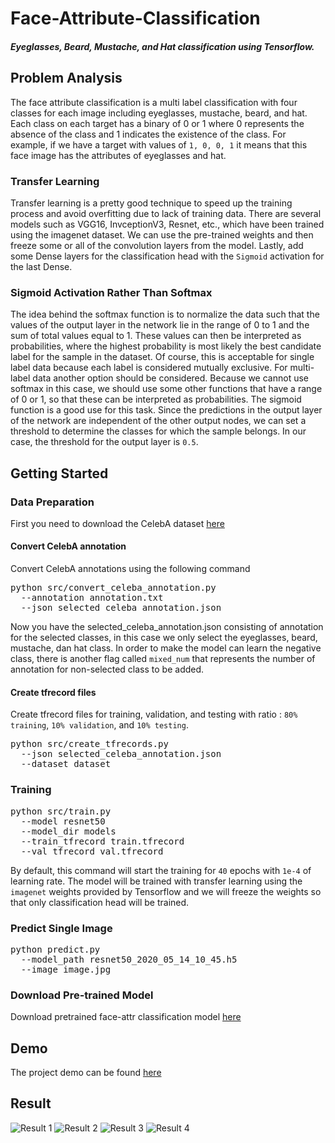 # Face-Attribute-Classification
##### Eyeglasses, Beard, Mustache, and Hat classification using Tensorflow.

## Problem Analysis
The face attribute classification is a multi label classification with four classes for each image including eyeglasses, mustache, beard, and hat. Each class on each target has a binary of 0 or 1 where 0 represents the absence of the class and 1 indicates the existence of the class. For example, if we have a target with values of `1, 0, 0, 1` it means that this face image has the attributes of eyeglasses and hat.

### Transfer Learning
Transfer learning is a pretty good technique to speed up the training process and avoid overfitting due to lack of training data. There are several models such as VGG16, InvceptionV3, Resnet, etc., which have been trained using the imagenet dataset. We can use the pre-trained weights and then freeze some or all of the convolution layers from the model. Lastly, add some Dense layers for the classification head with the `Sigmoid` activation for the last Dense.

### Sigmoid Activation Rather Than Softmax
The idea behind the softmax function is to normalize the data such that the values of the output layer in the network lie in the range of 0 to 1 and the sum of total values equal to 1. These values can then be interpreted as probabilities, where the highest probability is most likely the best candidate label for the sample in the dataset. Of course, this is acceptable for single label data because each label is considered mutually exclusive. For multi-label data another option should be considered. Because we cannot use softmax in this case, we should use some other functions that have a range of 0 or 1, so that these can be interpreted as probabilities. The sigmoid function is a good use for this task. Since the predictions in the output layer of the network are independent of the other output nodes, we can set a threshold to determine the classes for which the sample belongs. In our case, the threshold for the output layer is `0.5`.

## Getting Started
### Data Preparation
First you need to download the CelebA dataset [here](http://mmlab.ie.cuhk.edu.hk/projects/CelebA.html)  

#### Convert CelebA annotation
Convert CelebA annotations using the following command
<pre>
python src/convert_celeba_annotation.py 
  --annotation annotation.txt 
  --json selected_celeba_annotation.json
</pre>

Now you have the selected_celeba_annotation.json consisting of annotation for the selected classes, in this case we only select the eyeglasses, beard, mustache, dan hat class. In order to make the model can learn the negative class, there is another flag called `mixed_num` that represents the number of annotation for non-selected class to be added.

#### Create tfrecord files

Create tfrecord files for training, validation, and testing with ratio : `80% training`, `10% validation`, and `10% testing`.
<pre>
python src/create_tfrecords.py 
  --json selected_celeba_annotation.json
  --dataset dataset
</pre>

### Training
<pre>
python src/train.py
  --model resnet50
  --model_dir models
  --train_tfrecord train.tfrecord
  --val_tfrecord val.tfrecord
</pre>

By default, this command will start the training for `40` epochs with `1e-4` of learning rate. The model will be trained with transfer learning using the `imagenet` weights provided by Tensorflow and we will freeze the weights so that only classification head will be trained.

### Predict Single Image
<pre>
python predict.py
  --model_path resnet50_2020_05_14_10_45.h5
  --image image.jpg
</pre>

### Download Pre-trained Model
Download pretrained face-attr classification model [here](https://drive.google.com/file/d/1VxXkHyhFqFlrrIKoALEVxmqrrpmT8vSd/view?usp=sharing)

## Demo
The project demo can be found [here](https://colab.research.google.com/drive/1brzY0WWk92eoeIj2PPVBjHyxo8b6bpuP?authuser=1#scrollTo=qDhgvakUUrv8)

## Result
![Result 1](https://github.com/Malikanhar/Face-Attribute-Detection/raw/master/assets/result1.PNG)
![Result 2](https://github.com/Malikanhar/Face-Attribute-Detection/raw/master/assets/result2.PNG)
![Result 3](https://github.com/Malikanhar/Face-Attribute-Detection/raw/master/assets/result3.PNG)
![Result 4](https://github.com/Malikanhar/Face-Attribute-Detection/raw/master/assets/result4.PNG)
